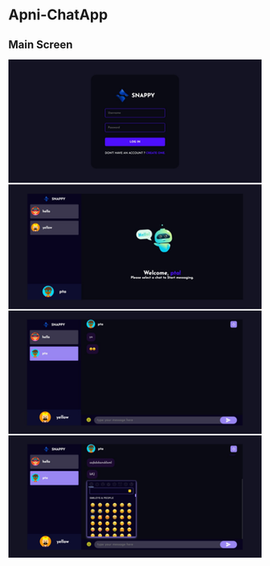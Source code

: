 # Apni-ChatApp



## Main Screen

![Main Screen](https://github.com/ritikanagar09/Apni-ChatApp/blob/main/public/src/images/login.jpeg)
<br />
![Screen1](https://github.com/ritikanagar09/Apni-ChatApp/blob/main/public/src/images/img1.jpeg)
<br />
![Screen2](https://github.com/ritikanagar09/Apni-ChatApp/blob/main/public/src/images/img2.jpeg)
<br />
![Screen3](https://github.com/ritikanagar09/Apni-ChatApp/blob/main/public/src/images/img3.jpeg)

<br />
